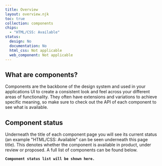 ```yaml
---
title: Overview
layout: overview.njk
toc: true
collection: components
chips:
  - "HTML/CSS: Available"
status:
  design: No
  documentation: No
  html_css: Not applicable
  web_component: Not applicable
---
```

## What are components?

Components are the backbone of the design system and used in your applications UI to create a consistent look and feel across your different areas of functionality. They often have extensions and variations to achieve specific meaning, so make sure to check out the API of each component to see what is available.  

## Component status

Underneath the title of each component page you will see its current status (an example "HTML/CSS: Available" can be seen underneath this page title). This denotes whether the component is available in product, under review or proposed. A full list of components can be found below.

**`Component status list will be shown here.`**